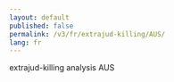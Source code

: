 ```yaml
---
layout: default
published: false
permalink: /v3/fr/extrajud-killing/AUS/
lang: fr
---
```


extrajud-killing analysis AUS
